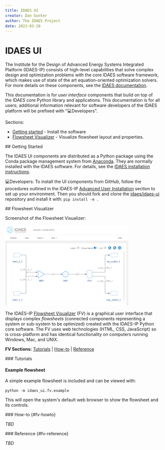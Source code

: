 ```yaml
---
title: IDAES UI
creator: Dan Gunter
author: The IDAES Project
date: 2023-03-28
---
```


# IDAES UI

The Institute for the Design of Advanced Energy Systems Integrated Platform (IDAES-IP) consists of high-level capabilities that solve complex design and optimization problems with the core IDAES software framework, which makes use of state of the art equation-oriented optimization  solvers. For more details on these components, see the [IDAES documentation](https://idaes-pse.readthedocs.io/en/stable/). 

This documentation is for *user interface* components that build on top of the IDAES core Python library and applications. This documentation is for all users; additional information relevant for software developers of the IDAES platform will be prefixed with "💻Developers".

Sections:

* [Getting started](#getting-started) - Install the software
* [Flowsheet Visualizer](#fv) - Visualize flowsheet layout and properties.

<span id="getting-started" />
## Getting Started

The IDAES UI components are distributed as a Python package using the Conda package management system from [Anaconda](https://docs.anaconda.com). They are normally installed with the IDAES software. For details, see the [IDAES installation instructions](https://idaes-pse.readthedocs.io/en/latest/tutorials/getting_started/index.html). 

💻Developers: To install the UI components from GitHub, follow the procedures outlined in the IDAES-IP [Advanced User Installation](https://idaes-pse.readthedocs.io/en/latest/tutorials/advanced_install/index.html) section to set up your environment. Then you should fork and clone the [idaes/idaes-ui](https://github.com/IDAES/idaes-ui.git) repository and install it with: `pip install -e .`

<span id="fv" />
## Flowsheet Visualizer

Screenshot of the Flowsheet Visualizer:

<img src="sample_fv.png" />

The IDAES-IP [Flowsheet Visualizer](#flowsheet-visualizer) (FV) is a graphical user interface that displays complex *flowsheets* (connected components representing a system or sub-system to be optimized) created with the IDAES-IP Python core software. The FV uses web technologies (HTML, CSS, JavaScript) so is cross-platform and has identical functionality on computers running Windows, Mac, and UNIX.

**FV Sections:** [Tutorials](#fv-tutorials) | [How-to](#fv-howto) | [Reference](#fv-reference)

<span id="fv-tutorials" />
### Tutorials

#### Example flowsheet

A simple example flowsheet is included and can be viewed with:

 `python -m idaes_ui.fv.example`

This will open the system's default web browser to show the flowsheet and its controls.

<span id="fv-howto" />
### How-to {#fv-howto}

*TBD*

<span id="fv-reference" />
### Reference {#fv-reference}

*TBD*



